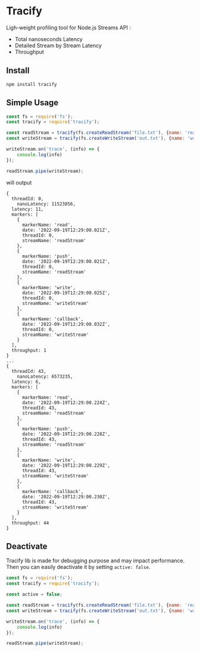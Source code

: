 # Tracify

Ligh-weight profiling tool for Node.js Streams API :
* Total nanoseconds Latency
* Detailed Stream by Stream Latency
* Throughput

## Install

`npm install tracify`

## Simple Usage

```js
const fs = require('fs');
const tracify = require('tracify');

const readStream = tracify(fs.createReadStream('file.txt'), {name: 'readStream'});
const writeStream = tracify(fs.createWriteStream('out.txt'), {name: 'writeStream'});

writeStream.on('trace', (info) => {
	console.log(info)
});

readStream.pipe(writeStream);
```

will output 

```
{
  threadId: 0,
	nanoLatency: 11523856,
  latency: 11,
  markers: [
    {
      markerName: 'read',
      date: '2022-09-19T12:29:00.021Z',
      threadId: 0,
      streamName: 'readStream'
    },
    {
      markerName: 'push',
      date: '2022-09-19T12:29:00.021Z',
      threadId: 0,
      streamName: 'readStream'
    },
    {
      markerName: 'write',
      date: '2022-09-19T12:29:00.025Z',
      threadId: 0,
      streamName: 'writeStream'
    },
    {
      markerName: 'callback',
      date: '2022-09-19T12:29:00.032Z',
      threadId: 0,
      streamName: 'writeStream'
    }
  ],
  throughput: 1
}
...
{
  threadId: 43,
	nanoLatency: 6573235,	
  latency: 6,
  markers: [
    {
      markerName: 'read',
      date: '2022-09-19T12:29:00.224Z',
      threadId: 43,
      streamName: 'readStream'
    },
    {
      markerName: 'push',
      date: '2022-09-19T12:29:00.228Z',
      threadId: 43,
      streamName: 'readStream'
    },
    {
      markerName: 'write',
      date: '2022-09-19T12:29:00.229Z',
      threadId: 43,
      streamName: 'writeStream'
    },
    {
      markerName: 'callback',
      date: '2022-09-19T12:29:00.230Z',
      threadId: 43,
      streamName: 'writeStream'
    }
  ],
  throughput: 44
}
```

## Deactivate

Tracify lib is made for debugging purpose and may impact performance.
Then you can easily deactivate it by setting `active: false`.

```js
const fs = require('fs');
const tracify = require('tracify');

const active = false;

const readStream = tracify(fs.createReadStream('file.txt'), {name: 'readStream', active});
const writeStream = tracify(fs.createWriteStream('out.txt'), {name: 'writeStream', active});

writeStream.on('trace', (info) => {
	console.log(info)
});

readStream.pipe(writeStream);
```